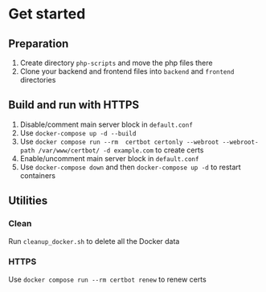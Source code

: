 # Get started
## Preparation
1. Create directory `php-scripts` and move the php files there
2. Clone your backend and frontend files into `backend` and `frontend` directories
## Build and run with HTTPS
1. Disable/comment main server block in `default.conf`
2. Use `docker-compose up -d --build`
3. Use `docker compose run --rm  certbot certonly --webroot --webroot-path /var/www/certbot/ -d example.com` to create certs
4. Enable/uncomment main server block in `default.conf`
5. Use `docker-compose down` and then `docker-compose up -d` to restart containers
## Utilities
### Clean
Run `cleanup_docker.sh` to delete all the Docker data
### HTTPS
Use `docker compose run --rm certbot renew` to renew certs
